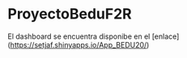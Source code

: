 # ProyectoBeduF2R

El dashboard se encuentra disponibe en el [enlace] (https://setjaf.shinyapps.io/App_BEDU20/)